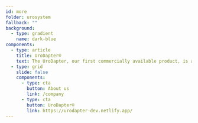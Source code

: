 ```yaml
---
id: more
folder: urosystem
fallback: ""
background:
  - type: gradient
    name: dark-blue
components:
  - type: article
    title: UroDapter®
    text: The UroDapter, our first commercially available product, is a urological syringe adapter which replaces the catheter and enables painless and complication-free bladder instillations. It has been sold over 1,000,000 pieces around the world.
  - type: grid
    slide: false
    components:
      - type: cta
        button: About us
        link: /company
      - type: cta
        button: UroDapter®
        link: https://urodapter-dev.netlify.app/
---
```

